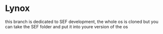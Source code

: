 # Lynox

this branch is dedicated to SEF development,
the whole os is cloned but you can take the SEF folder and put it into youre version of the os